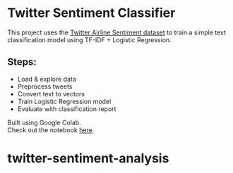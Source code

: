 # Twitter Sentiment Classifier

This project uses the [Twitter Airline Sentiment dataset](https://www.kaggle.com/datasets/crowdflower/twitter-airline-sentiment) to train a simple text classification model using TF-IDF + Logistic Regression.

## Steps:
- Load & explore data
- Preprocess tweets
- Convert text to vectors
- Train Logistic Regression model
- Evaluate with classification report

Built using Google Colab.  
Check out the notebook [here](./Twitter_Sentiment_Classifier.ipynb).
# twitter-sentiment-analysis
